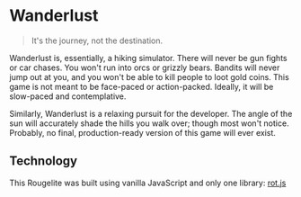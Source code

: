# Wanderlust

> It's the journey, not the destination.

Wanderlust is, essentially, a hiking simulator. There will never be gun fights or car chases. You won't run into orcs or grizzly bears. Bandits will never jump out at you, and you won't be able to kill people to loot gold coins. This game is not meant to be face-paced or action-packed. Ideally, it will be slow-paced and contemplative.

Similarly, Wanderlust is a relaxing pursuit for the developer. The angle of the sun will accurately shade the hills you walk over; though most won't notice. Probably, no final, production-ready version of this game will ever exist.


## Technology

This Rougelite was built using vanilla JavaScript and only one library: [rot.js](https://github.com/ondras/rot.js)
